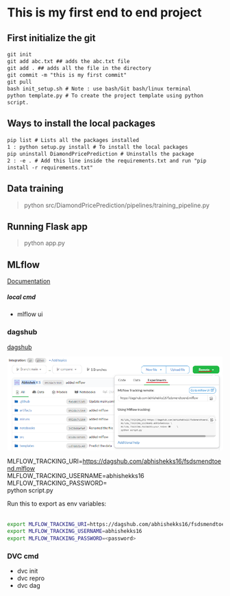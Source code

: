 # This is my first end to end project

## First initialize the git
```
git init     
git add abc.txt ## adds the abc.txt file     
git add . ## adds all the file in the directory    
git commit -m "this is my first commit"  
git pull     
bash init_setup.sh # Note : use bash/Git bash/linux terminal
python template.py # To create the project template using python script.
```

## Ways to install the local packages
```
pip list # Lists all the packages installed
1 : python setup.py install # To install the local packages
pip uninstall DiamondPricePrediction # Uninstalls the package
2 : -e . # Add this line inside the requirements.txt and run "pip install -r requirements.txt"
```

## Data training 
> python src/DiamondPricePrediction/pipelines/training_pipeline.py

## Running Flask app
> python app.py



## MLflow

[Documentation](https://mlflow.org/docs/latest/index.html)


##### local cmd
- mlflow ui

### dagshub
[dagshub](https://dagshub.com/)


![dagshub_config](extras/images/dagshub_config.png)

MLFLOW_TRACKING_URI=https://dagshub.com/abhishekks16/fsdsmendtoend.mlflow \
MLFLOW_TRACKING_USERNAME=abhishekks16 \
MLFLOW_TRACKING_PASSWORD=<password> \
python script.py

Run this to export as env variables:

```bash

export MLFLOW_TRACKING_URI=https://dagshub.com/abhishekks16/fsdsmendtoend.mlflow
export MLFLOW_TRACKING_USERNAME=abhishekks16
export MLFLOW_TRACKING_PASSWORD=<password>

```


### DVC cmd
- dvc init
- dvc repro
- dvc dag